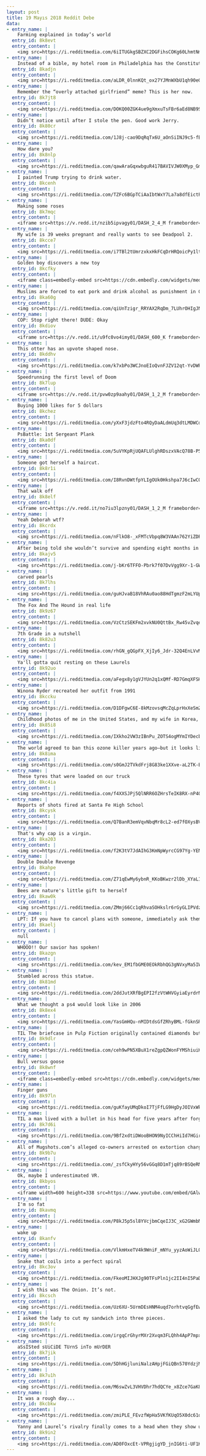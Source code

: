 ```yaml
---
layout: post
title: 19 Mayıs 2018 Reddit Debe
data:
- entry_name: |
    Farming explained in today’s world
  entry_id: 8k8evt
  entry_content: |
    <img src=https://i.redditmedia.com/6iITUGkgSBZXC2DGFihsCOKg60LhmtNmbrlu4NNfz7M.jpg?s=8a3ca3b340b92123c1f38b876212a7b5 frameborder=0>
- entry_name: |
    Instead of a bible, my hotel room in Philadelphia has the Constitution and Declaration of Independence.
  entry_id: 8kadjn
  entry_content: |
    <img src=https://i.redditmedia.com/aLDR_0lnnKQt_ox27YJMnWXbU1qh90eGyj1V0rMMO8I.jpg?s=158d59c11fa334a48dd954d69301da80 frameborder=0>
- entry_name: |
    Remember the “overly attached girlfriend” meme? This is her now.
  entry_id: 8k7jt8
  entry_content: |
    <img src=https://i.redditmedia.com/DOKQ00ZGK4ue9gXmxuTsFBr6aEd8NB9SmHCaZWF4x84.jpg?s=13ca3cb7a628a41714454a74543e8ce1 frameborder=0>
- entry_name: |
    Didn’t notice until after I stole the pen. Good work Jerry.
  entry_id: 8k80cr
  entry_content: |
    <img src=https://i.redditmedia.com/1J8j-cao9DqRqTx6U_aOnSiINJ9c5-fBklJep5MPGic.jpg?s=ff99f32701f262a4621009d61d8c5840 frameborder=0>
- entry_name: |
    How dare you?
  entry_id: 8k8nlp
  entry_content: |
    <img src=https://i.redditmedia.com/qawAraGqxwbguR417BAVIVJW0XMyp_GmCX-EqVP3pVE.jpg?s=79ba212588a9cb1c5969a22050ad9f42 frameborder=0>
- entry_name: |
    I painted Trump trying to drink water.
  entry_id: 8kcenh
  entry_content: |
    <img src=https://i.redditmedia.com/TZFc6BGpTCiAaIbtWxY7La7a8dfEictPWvj9JYshXuA.jpg?s=c62e9dfd3103e3c53f2ab8597762a180 frameborder=0>
- entry_name: |
    Making some roses
  entry_id: 8k7mqc
  entry_content: |
    <iframe src=https://v.redd.it/nzib5ipvagy01/DASH_2_4_M frameborder=0></iframe>
- entry_name: |
    My wife is 39 weeks pregnant and really wants to see Deadpool 2.
  entry_id: 8kcce7
  entry_content: |
    <img src=https://i.redditmedia.com/i7TBl2tUmrzxkxHkFCqDrHRQoicPy1ltdsLlwuFaEak.jpg?s=7d530b9f7e0244e3e97e342292f9ceb9 frameborder=0>
- entry_name: |
    Golden boy discovers a new toy
  entry_id: 8kcfky
  entry_content: |
    <iframe class=embedly-embed src=https://cdn.embedly.com/widgets/media.html?src=https%3A%2F%2Fgfycat.com%2Fifr%2FAnnualFoolishAsiandamselfly&url=https%3A%2F%2Fgfycat.com%2Fannualfoolishasiandamselfly&image=https%3A%2F%2Fthumbs.gfycat.com%2FAnnualFoolishAsiandamselfly-size_restricted.gif&key=522baf40bd3911e08d854040d3dc5c07&type=text%2Fhtml&schema=gfycat width=600 height=750 scrolling=no frameborder=0 allowfullscreen></iframe>
- entry_name: |
    Muslims are forced to eat pork and drink alcohol as punishment in China's Islamic 're-education' camps, former inmates reveal
  entry_id: 8ka60g
  entry_content: |
    <img src=https://i.redditmedia.com/qiUnTzigr_RRYAX2RqDm_7LUhrOHIgJNyC1gnLxAuIg.jpg?s=0b68aeaf3c4c625e9831aa33b50b322f frameborder=0>
- entry_name: |
    COP: Stop right there! DUDE: Okay
  entry_id: 8kdiov
  entry_content: |
    <iframe src=https://v.redd.it/u9fc0vo4imy01/DASH_600_K frameborder=0></iframe>
- entry_name: |
    This otter has an upvote shaped nose.
  entry_id: 8kddhv
  entry_content: |
    <img src=https://i.redditmedia.com/k7xbPo3WCJnoEIoQvnFJZV12qt-YvDWPNc9sgOEJx1o.jpg?s=8b39b63651a61e0f19296ae2c20e5205 frameborder=0>
- entry_name: |
    Speedrunning the first level of Doom
  entry_id: 8k7lup
  entry_content: |
    <iframe src=https://v.redd.it/pvw0zp9aahy01/DASH_1_2_M frameborder=0></iframe>
- entry_name: |
    Buying 1000 likes for 5 dollars
  entry_id: 8kchez
  entry_content: |
    <img src=https://i.redditmedia.com/yXxF3jdzFto4RQyDaALdmUq3dtLMDWCdGYIK0b5MkFE.jpg?s=c4b6bfcf8eff031cd8cb34cfe9cbccfb frameborder=0>
- entry_name: |
    PsBattle: 1st Sergeant Plank
  entry_id: 8ka0df
  entry_content: |
    <img src=https://i.redditmedia.com/5uVYKpRjUQAFLUlghRDszxVAcQ78B-P5FSS1UWVQJaA.jpg?s=68251b94a3e37e3db398f69ca7b0b3e9 frameborder=0>
- entry_name: |
    Someone got herself a haircut.
  entry_id: 8k8r1i
  entry_content: |
    <img src=https://i.redditmedia.com/I8RvnDWtfpYLIgOUk0Hkshpa7J6cIwC0HuiT1FFpEPI.jpg?s=6536849fea44050a71aaa689bd3e59ca frameborder=0>
- entry_name: |
    That walk off
  entry_id: 8k8elf
  entry_content: |
    <iframe src=https://v.redd.it/no7iu3lpzny01/DASH_1_2_M frameborder=0></iframe>
- entry_name: |
    Yeah Deborah wtf?
  entry_id: 8kcrdx
  entry_content: |
    <img src=https://i.redditmedia.com/nFlkO8-_xFMTcVbpq8W3VAAn762YiZDPiZtmQzzYtiE.jpg?s=b8de0c6677442845ac58b9a0129eb5b9 frameborder=0>
- entry_name: |
    After being told she wouldn’t survive and spending eight months in the hospital, my little girl turns one in three days at home.
  entry_id: 8kajv5
  entry_content: |
    <img src=https://i.redditmedia.com/j-bKr6TFFO-Pbrk7f07DvVgg9Xr-1-GW2d4mZ3wEu-I.jpg?s=cfe47b1413cfc630fc4b64f45ebdee95 frameborder=0>
- entry_name: |
    carved pearls
  entry_id: 8k7lhs
  entry_content: |
    <img src=https://i.redditmedia.com/guHJvaB18VhRAu0ao88HdTgmzF2mLYUpyzMTQgUSZpo.jpg?s=a979e51d0d919129b0b931b5f3615c98 frameborder=0>
- entry_name: |
    The Fox And The Hound in real life
  entry_id: 8k9z67
  entry_content: |
    <img src=https://i.redditmedia.com/VzCtzSEKFm2xvkNU0QttBx_Rw45vZvqed6iSCbRND3Y.jpg?s=ef5bc8b21bc76e3c96a79bf7bc2668d1 frameborder=0>
- entry_name: |
    7th Grade in a nutshell
  entry_id: 8k82u3
  entry_content: |
    <img src=https://i.redditmedia.com/rhGN_gQGpFX_XjIy6_Jdr-32Q4EnLVvMVXAQUS-xsdU.jpg?s=b9be91ae0f99c23f60c8ac86c3815edc frameborder=0>
- entry_name: |
    Ya'll gotta quit resting on these Laurels
  entry_id: 8k92uo
  entry_content: |
    <img src=https://i.redditmedia.com/aFegx8y1gVJYUn2q1xQMf-RD7GmqXFSHbXNUt1dy2ug.jpg?s=55b15d6a8cf9536ffbf7d4efbd884b4b frameborder=0>
- entry_name: |
    Winona Ryder recreated her outfit from 1991
  entry_id: 8kccku
  entry_content: |
    <img src=https://i.redditmedia.com/D1DFgwC6E-8kMzovsqMcZqLprHxXeSmZz20C55xVWEs.jpg?s=0654091fde9eed179d79ca28631b999e frameborder=0>
- entry_name: |
    Childhood photos of me in the United States, and my wife in Korea, wearing the same tank top.
  entry_id: 8k85i8
  entry_content: |
    <img src=https://i.redditmedia.com/IXkho2VW3zIBnPu_ZOTS4ogMYmIYDecbb2DwkXXP7I8.jpg?s=85606a512a01a058b4e2f52986719568 frameborder=0>
- entry_name: |
    The world agreed to ban this ozone killer years ago—but it looks like someone is making more. CFC-11 isn't leaving the atmosphere as quickly as it should.
  entry_id: 8k8ima
  entry_content: |
    <img src=https://i.redditmedia.com/s0GmJ2TVkdFrj8G83ke1XXve-aL2TK-EeAuwycvZRF0.jpg?s=a39520dba19eefbcd173bf095081286b frameborder=0>
- entry_name: |
    These tyres that were loaded on our truck
  entry_id: 8kc4ia
  entry_content: |
    <img src=https://i.redditmedia.com/f4XXSJPj5QlNRR6OZHrsTeIK8RX-nP40EKaMgHCd2H8.jpg?s=918f7e48517d0d8081a520d17ac7f3e7 frameborder=0>
- entry_name: |
    Reports of shots fired at Santa Fe High School
  entry_id: 8kcysk
  entry_content: |
    <img src=https://i.redditmedia.com/Q7BanR3emVqvNbqMr8cL2-ed7fOXysBVpDN5CxMYpLU.jpg?s=aceba7862c3124ec0c5925e8e72ccdd1 frameborder=0>
- entry_name: |
    That's why cap is a virgin.
  entry_id: 8ka203
  entry_content: |
    <img src=https://i.redditmedia.com/f2K3tV7JdAIhG3KmNpWyrcCG97Yg-YENdbJHdFzImDI.jpg?s=9e1558ae96ace1fbaa2dcb4649aa8922 frameborder=0>
- entry_name: |
    Double Double Revenge
  entry_id: 8kahpe
  entry_content: |
    <img src=https://i.redditmedia.com/Z71qEwMy6ybnR_KKoBKwzr2lDb_XYaL1haFwz0LVgDM.jpg?s=16d699ac4a7bf36227ef3972427106d7 frameborder=0>
- entry_name: |
    Bees are nature's little gift to herself
  entry_id: 8kaw0k
  entry_content: |
    <img src=https://i.redditmedia.com/ZMmj66Cc1qRhvaSOHkslr6rGyGLIPVdzxnh_IDna6QI.jpg?s=09dc08559856d8f12cc4ccf4c593d419 frameborder=0>
- entry_name: |
    LPT: If you have to cancel plans with someone, immediately ask them when they are free again in the future and make replacement plans. It makes people feel like you do really care about seeing them and you appear less flaky.
  entry_id: 8kaelj
  entry_content: |
    null
- entry_name: |
    WHOOO!! Our savior has spoken!
  entry_id: 8kazgn
  entry_content: |
    <img src=https://i.redditmedia.com/kev_EM1fbGME0EOkRbhQG3gNVxyMa5IW_1DoROAqj5w.jpg?s=1761720d622030245640b30d0d365232 frameborder=0>
- entry_name: |
    Stumbled across this statue.
  entry_id: 8k81md
  entry_content: |
    <img src=https://i.redditmedia.com/2ddJutXRfBgEPI2fzVtWHVGyiaEyrdrNDscdYs_fuJc.jpg?s=91b1c3bc2f22e0cad9c478157a7d2869 frameborder=0>
- entry_name: |
    What we thought a ps4 would look like in 2006
  entry_id: 8k8ex4
  entry_content: |
    <img src=https://i.redditmedia.com/YasGmHQu-nMIDtdsGfZRhyBML-fGknSRD45At4s51lQ.jpg?s=bb0ce87ebe5809d3353dde19dc6b4e01 frameborder=0>
- entry_name: |
    TIL The briefcase in Pulp Fiction originally contained diamonds but that was deemed too predictable so it was decided that the contents were never to be seen. This way each audience member would fill in the blank with their own contents.
  entry_id: 8k9dlr
  entry_content: |
    <img src=https://i.redditmedia.com/ceh9wPN5XBuX1reZgpQZWonFYMShiuiKNS4RqkkL5cU.jpg?s=ad11351c7df163260db10c76c08d8868 frameborder=0>
- entry_name: |
    Bull versus goose
  entry_id: 8k8wnf
  entry_content: |
    <iframe class=embedly-embed src=https://cdn.embedly.com/widgets/media.html?src=https%3A%2F%2Fgfycat.com%2Fifr%2FMinorSpryAmericankestrel&url=https%3A%2F%2Fgfycat.com%2FMinorSpryAmericankestrel&image=https%3A%2F%2Fthumbs.gfycat.com%2FMinorSpryAmericankestrel-size_restricted.gif&key=2aa3c4d5f3de4f5b9120b660ad850dc9&type=text%2Fhtml&schema=gfycat width=600 height=600 scrolling=no frameborder=0 allowfullscreen></iframe>
- entry_name: |
    Finger guns
  entry_id: 8k97ln
  entry_content: |
    <img src=https://i.redditmedia.com/guKfayUMqDkoI7TjFfLG9HgDyJOIVxWklntil6IR1YM.jpg?s=5044042ce36428d54efeee31b3048e8a frameborder=0>
- entry_name: |
    TIL a man lived with a bullet in his head for five years after forgetting he was shot at party. When presented with the bullet, the man recalled he had received a blow to the head around midnight at a New Year's party 5 years prior but had forgotten about it because he had been very drunk
  entry_id: 8k7d6i
  entry_content: |
    <img src=https://i.redditmedia.com/9Bf2xdtiDWooBHON9NyICChHiId7HGirTAKoB23HX6Q.jpg?s=849bcbe73d2ad333aafc404cd8c19140 frameborder=0>
- entry_name: |
    All of Mugshots.com’s alleged co-owners arrested on extortion charges
  entry_id: 8k9b7u
  entry_content: |
    <img src=https://i.redditmedia.com/_zsfCkyHYy56vGGq8D1mTjq89rBSQeRNPgwy7BU2UPU.jpg?s=a4aee01fd321bb0b2b6fa3d3a57cd609 frameborder=0>
- entry_name: |
    Ok, maybe I underestimated VR.
  entry_id: 8kbyos
  entry_content: |
    <iframe width=600 height=338 src=https://www.youtube.com/embed/GAlwSC5PQZo?feature=oembed&enablejsapi=1 frameborder=0 allow=autoplay; encrypted-media allowfullscreen></iframe>
- entry_name: |
    I'm so fat
  entry_id: 8kavmq
  entry_content: |
    <img src=https://i.redditmedia.com/P8kJ5p5sl8YVcjbmCqeIJ3C_xG2GWmbNaJlpsvU4IMY.jpg?s=726491b1ad248a100831aa5b3e87de35 frameborder=0>
- entry_name: |
    wake up
  entry_id: 8kanfv
  entry_content: |
    <img src=https://i.redditmedia.com/VlkmHxeTV4k9WniF_mNYu_yyzAoWiJL0RmcNDA4bQzc.png?s=caf5dce32d207c2a23a24f79f47f36ce frameborder=0>
- entry_name: |
    Snake that coils into a perfect spiral
  entry_id: 8kc3ov
  entry_content: |
    <img src=https://i.redditmedia.com/FkeoMIJHXJg90TFsPln1jc2II4nI5PaD8JSLSRTRz3o.gif?fm=jpg&s=0988d6199d5e3eb3f2380fec68fcbad4 frameborder=0>
- entry_name: |
    I wish this was The Onion. It’s not.
  entry_id: 8kcsch
  entry_content: |
    <img src=https://i.redditmedia.com/Uz6XU-5UrmDEsHNM4uqd7orhtvqGgfEwKSyQw6DDWmw.jpg?s=1ce1c1f80bade8d8b59cf5da3d3eacd5 frameborder=0>
- entry_name: |
    I asked the lady to cut my sandwich into three pieces.
  entry_id: 8k9lfc
  entry_content: |
    <img src=https://i.redditmedia.com/irgqCrGhyrMXr2Xvqm3FLQhh4ApP7mpx7fclT4vSboc.jpg?s=cd1a36332527a4d198e23300bbf22f4f frameborder=0>
- entry_name: |
    aSsISted sUiCiDE TUrnS inTo mUrDER
  entry_id: 8k7jik
  entry_content: |
    <img src=https://i.redditmedia.com/5DhHGjluniNalzAHpjFGiQBn570YdzjM1fZFyDK2H0A.gif?fm=jpg&s=58c14477ef1602c1441a703310993599 frameborder=0>
- entry_name: |
  entry_id: 8k7u1h
  entry_content: |
    <img src=https://i.redditmedia.com/M6swZvL3VHVDhr7hdQCYe_x8Zce7GaK8vULUCIpDvBc.jpg?s=ceffe91c52a70b9ec7561c48aad287c6 frameborder=0>
- entry_name: |
    It was a rough day...
  entry_id: 8kcbkw
  entry_content: |
    <img src=https://i.redditmedia.com/zmiPLE_FEvzfWpHa5VKfKUqO5X0dc61oYrXkJrysU1Y.jpg?s=888c136299ef4705052de80eae09dfcb frameborder=0>
- entry_name: |
    Yanny and Laurel’s rivalry finally comes to a head when they show up at a party wearing the same dress, Faber-Castell XS pen on watercolor paper, 5x7”
  entry_id: 8k9in2
  entry_content: |
    <img src=https://i.redditmedia.com/AD0FOxcEt-VPRgjigYD_jnIG6ti-UF1KOG8SIAz036U.jpg?s=9021e0d859de4cd0f7ce9fce3fe53d4a frameborder=0>
---
```

